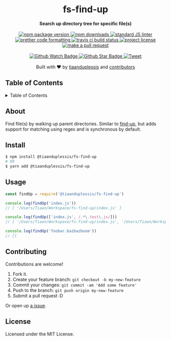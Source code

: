 
<h1 align="center">fs-find-up</h1>
<div align="center">
  <strong>Search up directory tree for specific file(s)</strong>
</div>
<br>
<div align="center">
  <a href="https://npmjs.org/package/@tiaanduplessis/fs-find-up">
    <img src="https://img.shields.io/npm/v/@tiaanduplessis/fs-find-up.svg?style=flat-square" alt="npm package version" />
  </a>
  <a href="https://npmjs.org/package/@tiaanduplessis/fs-find-up">
  <img src="https://img.shields.io/npm/dm/@tiaanduplessis/fs-find-up.svg?style=flat-square" alt="npm downloads" />
  </a>
  <a href="https://github.com/feross/standard">
    <img src="https://img.shields.io/badge/code%20style-standard-brightgreen.svg?style=flat-square" alt="standard JS linter" />
  </a>
  <a href="https://github.com/prettier/prettier">
    <img src="https://img.shields.io/badge/styled_with-prettier-ff69b4.svg?style=flat-square" alt="prettier code formatting" />
  </a>
  <a href="https://travis-ci.org/tiaanduplessis/fs-find-up">
    <img src="https://img.shields.io/travis/tiaanduplessis/fs-find-up.svg?style=flat-square" alt="travis ci build status" />
  </a>
  <a href="https://github.com/tiaanduplessis/fs-find-up/blob/master/LICENSE">
    <img src="https://img.shields.io/npm/l/@tiaanduplessis/fs-find-up.svg?style=flat-square" alt="project license" />
  </a>
  <a href="http://makeapullrequest.com">
    <img src="https://img.shields.io/badge/PRs-welcome-brightgreen.svg?style=flat-square" alt="make a pull request" />
  </a>
</div>
<br>
<div align="center">
  <a href="https://github.com/tiaanduplessis/fs-find-up/watchers">
    <img src="https://img.shields.io/github/watchers/tiaanduplessis/fs-find-up.svg?style=social" alt="Github Watch Badge" />
  </a>
  <a href="https://github.com/tiaanduplessis/fs-find-up/stargazers">
    <img src="https://img.shields.io/github/stars/tiaanduplessis/fs-find-up.svg?style=social" alt="Github Star Badge" />
  </a>
  <a href="https://twitter.com/intent/tweet?text=Check%20out%20fs-find-up!%20https://github.com/tiaanduplessis/fs-find-up%20%F0%9F%91%8D">
    <img src="https://img.shields.io/twitter/url/https/github.com/tiaanduplessis/fs-find-up.svg?style=social" alt="Tweet" />
  </a>
</div>
<br>
<div align="center">
  Built with ❤︎ by <a href="https://github.com/tiaanduplessis">tiaanduplessis</a> and <a href="https://github.com/tiaanduplessis/fs-find-up/contributors">contributors</a>
</div>

<h2>Table of Contents</h2>
<details>
  <summary>Table of Contents</summary>
  <li><a href="#about">About</a></li>
  <li><a href="#install">Install</a></li>
  <li><a href="#usage">Usage</a></li>
  <li><a href="#contribute">Contribute</a></li>
  <li><a href="#license">License</a></li>
</details>

## About

Find file(s) by walking up parent directories. Similar to [find-up](https://www.npmjs.com/package/find-up), but adds support for matching using regex and is synchronous by default.

## Install

```sh
$ npm install @tiaanduplessis/fs-find-up
# OR
$ yarn add @tiaanduplessis/fs-find-up
```

## Usage

```js
const findUp = require('@tiaanduplessis/fs-find-up')

console.log(findUp('index.js'))
// [ '/Users/Tiaan/Workspace/fs-find-up/index.js' ]

console.log(findUp(['index.js', /.*\.test\.js/])) 
// [ '/Users/Tiaan/Workspace/fs-find-up/index.js', '/Users/Tiaan/Workspace/fs-find-up/index.test.js' ]

console.log(findUp('foobar.bazbazboom'))
// []
```


## Contributing

Contributions are welcome!

1. Fork it.
2. Create your feature branch: `git checkout -b my-new-feature`
3. Commit your changes: `git commit -am 'Add some feature'`
4. Push to the branch: `git push origin my-new-feature`
5. Submit a pull request :D

Or open up [a issue](https://github.com/tiaanduplessis/fs-find-up/issues).

## License

Licensed under the MIT License.
